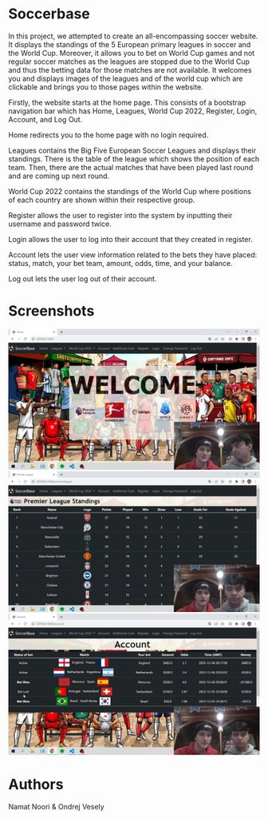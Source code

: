 # Soccerbase
In this project, we attempted to create an all-encompassing soccer website. It displays the standings of the 5 European primary leagues in soccer and the World Cup. Moreover, it allows you to bet on World Cup games and not regular soccer matches as the leagues are stopped due to the World Cup and thus the betting data for those matches are not available. It welcomes you and displays images of the leagues and of the world cup which are clickable and brings you to those pages within the website.

Firstly, the website starts at the home page. This consists of a bootstrap navigation bar which has Home, Leagues, World Cup 2022, Register, Login, Account, and Log Out.

Home redirects you to the home page with no login required.

Leagues contains the Big Five European Soccer Leagues and displays their standings. There is the table of the league which shows the position of each team. Then, there are the actual matches that have been played last round and are coming up next round.

World Cup 2022 contains the standings of the World Cup where positions of each country are shown within their respective group.

Register allows the user to register into the system by inputting their username and password twice.

Login allows the user to log into their account that they created in register.

Account lets the user view information related to the bets they have placed: status, match, your bet team, amount, odds, time, and your balance.

Log out lets the user log out of their account.

# Screenshots
![Home Page](/screenshots/home_page.png?raw=true "Home Page")
![League Standings](/screenshots/standings.png?raw=true "League Standings Page")
![Betting Page](/screenshots/betting.png?raw=true "Betting Page")

# Authors
Namat Noori & Ondrej Vesely
